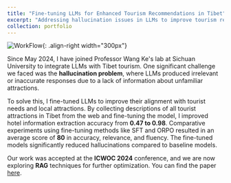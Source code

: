```yaml
---
title: "Fine-tuning LLMs for Enhanced Tourism Recommendations in Tibet"
excerpt: "Addressing hallucination issues in LLMs to improve tourism recommendations in Tibet<br/><img src='https://tonyqjh.github.io/jinhuqi.github.io/images/tibet_finetuing.png'>"
collection: portfolio
---
```

![WorkFlow](https://tonyqjh.github.io/jinhuqi.github.io/images/tibet_finetuing.png){: .align-right width="300px"}

Since May 2024, I have joined Professor Wang Ke's lab at Sichuan University to integrate LLMs with Tibet tourism. One significant challenge we faced was the **hallucination problem**, where LLMs produced irrelevant or inaccurate responses due to a lack of information about unfamiliar attractions.

To solve this, I fine-tuned LLMs to improve their alignment with tourist needs and local attractions. By collecting descriptions of all tourist attractions in Tibet from the web and fine-tuning the model, I improved hotel information extraction accuracy from **0.47 to 0.98**. Comparative experiments using fine-tuning methods like SFT and ORPO resulted in an average score of **80** in accuracy, relevance, and fluency. The fine-tuned models significantly reduced hallucinations compared to baseline models. 

Our work was accepted at the **ICWOC 2024** conference, and we are now exploring **RAG** techniques for further optimization. You can find the paper [here](https://arxiv.org/abs/2407.13561).
